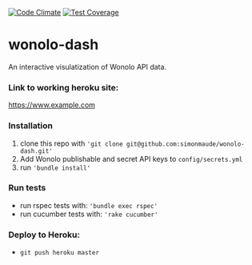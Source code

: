 [![Code Climate](https://codeclimate.com/github/rails/rails/badges/gpa.svg)](https://codeclimate.com/github/rails/rails)
[![Test Coverage](https://codeclimate.com/github/rails/rails/badges/coverage.svg)](https://codeclimate.com/github/rails/rails/coverage)

# wonolo-dash
An interactive visulatization of Wonolo API data.

### Link to working heroku site:   
https://www.example.com

### Installation

1. clone this repo with `'git clone git@github.com:simonmaude/wonolo-dash.git'`
2. Add Wonolo publishable and secret API keys to `config/secrets.yml` 
3. run `'bundle install'`

### Run tests

* run rspec tests with: `'bundle exec rspec'`
* run cucumber tests with: `'rake cucumber'`

### Deploy to Heroku:

* `git push heroku master`
